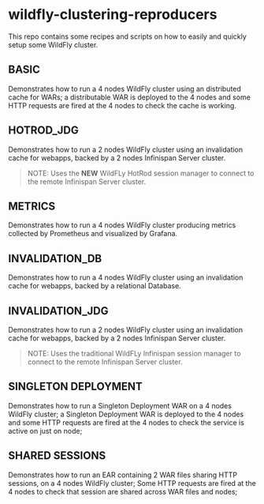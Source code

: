 # wildfly-clustering-reproducers

This repo contains some recipes and scripts on how to easily and quickly setup some WildFly cluster.

## BASIC

Demonstrates how to run a 4 nodes WildFly cluster using an distributed cache for WARs;
a distributable WAR is deployed to the 4 nodes and some HTTP requests are fired at the 4 nodes to check the cache is working.

## HOTROD_JDG

Demonstrates how to run a 2 nodes WildFly cluster using an invalidation cache for webapps, backed by a 2 nodes Infinispan Server cluster.

> NOTE: Uses the __NEW__ WildFLy HotRod session manager to connect to the remote Infinispan Server cluster.

## METRICS

Demonstrates how to run a 4 nodes WildFly cluster producing metrics collected by Prometheus and visualized by Grafana.

## INVALIDATION_DB

Demonstrates how to run a 4 nodes WildFly cluster using an invalidation cache for webapps, backed by a relational Database.

## INVALIDATION_JDG

Demonstrates how to run a 2 nodes WildFly cluster using an invalidation cache for webapps, backed by a 2 nodes Infinispan Server cluster.

> NOTE: Uses the traditional WildFLy Infinispan session manager to connect to the remote Infinispan Server cluster.

## SINGLETON DEPLOYMENT

Demonstrates how to run a Singleton Deployment WAR on a 4 nodes WildFly cluster;
a Singleton Deployment WAR is deployed to the 4 nodes and some HTTP requests are fired at the 4 nodes to check the service is active on just on node;

## SHARED SESSIONS

Demonstrates how to run an EAR containing 2 WAR files sharing HTTP sessions, on a 4 nodes WildFly cluster;
Some HTTP requests are fired at the 4 nodes to check that session are shared across WAR files and nodes;

